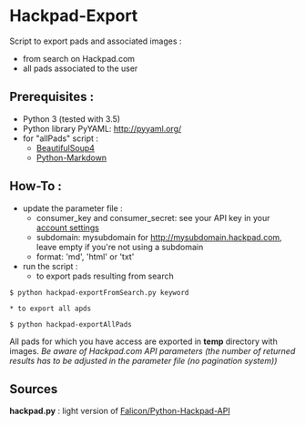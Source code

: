 # Hackpad-Export
Script to export pads and associated images :
- from search on Hackpad.com
- all pads associated to the user

## Prerequisites :
- Python 3 (tested with 3.5)
- Python library PyYAML: http://pyyaml.org/
- for "allPads" script :
    - [BeautifulSoup4](https://pypi.python.org/pypi/beautifulsoup4)
    - [Python-Markdown](https://pythonhosted.org/Markdown/)

## How-To :
* update the parameter file :
    * consumer_key and consumer_secret: see your API key in your [account settings](https://hackpad.com/ep/account/settings/) 
    * subdomain: mysubdomain for http://mysubdomain.hackpad.com, leave empty if you're not using a subdomain
    * format: 'md', 'html' or 'txt'
* run the script :
    * to export pads resulting from search
```
$ python hackpad-exportFromSearch.py keyword
```
    * to export all apds
```
$ python hackpad-exportAllPads
```   

All pads for which you have access are exported in **temp** directory with images.
_Be aware of Hackpad.com API parameters (the number of returned results has to be adjusted in the parameter file (no pagination system))_

## Sources
**hackpad.py** : light version of [Falicon/Python-Hackpad-API](https://github.com/Falicon/Python-Hackpad-API)
